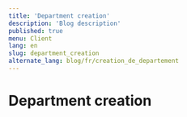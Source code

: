 ```yaml
---
title: 'Department creation'
description: 'Blog description'
published: true
menu: Client
lang: en
slug: department_creation
alternate_lang: blog/fr/creation_de_departement
---
```

# Department creation
